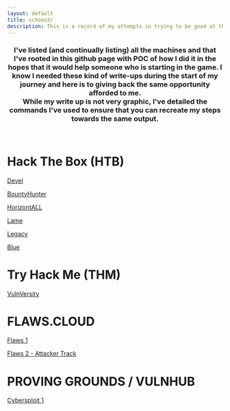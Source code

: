 ```yaml
---
layout: default
title: schoon3r
description: This is a record of my attempts in trying to be good at the game
---
```


<h3 align="center">
  I've listed (and continually listing) all the machines and that I've rooted in this github page with POC of how I did it in the hopes that it would help someone who is starting in the game. I know I needed these kind of write-ups during the start of my journey and here is to giving back the same opportunity afforded to me. <br> While my write up is not very graphic, I've detailed the commands I've used to ensure that you can recreate my steps towards the same output.
</h3>

<br />

# Hack The Box (HTB)

[Devel](https://schoon3r.github.io/Devel.html)

[BountyHunter](https://schoon3r.github.io/bountyhunter_htb.html)

[HorizontALL](https://schoon3r.github.io/horizantall_htb.html)

[Lame](https://schoon3r.github.io/lame_htb.html)

[Legacy](https://schoon3r.github.io/legacy_htb.html)

[Blue](https://schoon3r.github.io/blue_htb.html)

# Try Hack Me (THM)

[VulnVersity](https://schoon3r.github.io/vulnversity_thm.html)

# FLAWS.CLOUD

[Flaws 1](https://schoon3r.github.io/flaws_cloud.html)

[Flaws 2 - Attacker Track](https://schoon3r.github.io/flaws2_attacker.html)

# PROVING GROUNDS / VULNHUB

[Cybersploit 1](https://schoon3r.github.io/cybersploit1.html)
